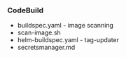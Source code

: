 ### CodeBuild
* buildspec.yaml - image scanning
* scan-image.sh
* helm-buildspec.yaml - tag-updater
* secretsmanager.md